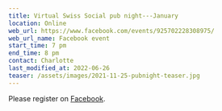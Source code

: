```yaml
---
title: Virtual Swiss Social pub night---January
location: Online
web_url: https://www.facebook.com/events/925702228308975/
web_url_name: Facebook event
start_time: 7 pm
end_time: 8 pm
contact: Charlotte
last_modified_at: 2022-06-26
teaser: /assets/images/2021-11-25-pubnight-teaser.jpg
---
```


Please register on [Facebook].

[facebook]: <{{ page.web_url }}>
